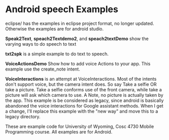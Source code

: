 Android speech Examples
===========

eclipse/ has the examples in eclipse project format, no longer updated.  Otherwise the examples are for android studio.

<b>Speak2Text</b>, <b>speach2Textdemo2</b>, and <b>speach2textDemo</b> show the varying ways to do speech to text

<b>txt2spk</b> is a simple example to do text to speech.

<b>VoiceActionsDemo</b>  Show how to add voice Actions to your app.  This example use the create_note intent.

<b>VoiceInteractions</b> is an attempt at VoiceInteractions.  Most of the intents don't support voice, but the camera intent does.  So say Take a selfie  OR take a picture.  Take a selfie conforms use of the front camera, while take a picture will ask which camera to use.  A Note, no picture is actually taken by the app.   This example is be considered as legacy, since android is basically abandoned the voice interactions for Google assistant methods.  When I get a change, I'll replace this example with the "new way" and move this to a legacy directory.


These are example code for University of Wyoming, Cosc 4730 Mobile Programming course.
All examples are for Android.
